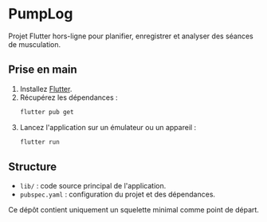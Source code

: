 # PumpLog

Projet Flutter hors-ligne pour planifier, enregistrer et analyser des séances de musculation.

## Prise en main

1. Installez [Flutter](https://flutter.dev/docs/get-started/install).
2. Récupérez les dépendances :
   ```bash
   flutter pub get
   ```
3. Lancez l'application sur un émulateur ou un appareil :
   ```bash
   flutter run
   ```

## Structure

- `lib/` : code source principal de l'application.
- `pubspec.yaml` : configuration du projet et des dépendances.

Ce dépôt contient uniquement un squelette minimal comme point de départ.

